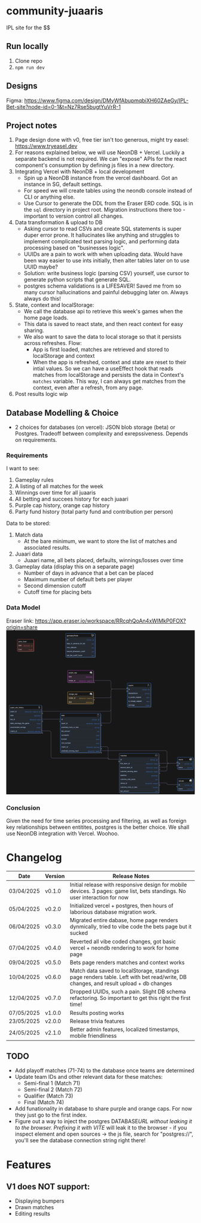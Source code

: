 # community-juaaris

IPL site for the $$

## Run locally

1. Clone repo
2. `npm run dev`

## Designs

Figma: https://www.figma.com/design/DMyWfAbupmqbiXH60ZAeGy/IPL-Bet-site?node-id=0-1&t=Nz7Rse5bugtYuVrR-1

## Project notes

1. Page design done with v0, free tier isn't too generous, might try easel: https://www.tryeasel.dev
2. For reasons explained below, we will use NeonDB + Vercel. Luckily a separate backend is not required. We can "expose" APIs for the react component's consumption by defining js files in a new directory.
3. Integrating Vercel with NeonDB + local development
   - Spin up a NeonDB instance from the vercel dashboard. Got an instance in SG, default settings.
   - For speed we will create tables using the neondb console instead of CLI or anything else.
   - Use Cursor to generate the DDL from the Eraser ERD code. SQL is in the `sql` directory in project root. Migration instructions there too - important to version control all changes.
4. Data transformation & upload to DB
   - Asking cursor to read CSVs and create SQL statements is super duper error prone. It hallucinates like anything and struggles to implement complicated text parsing logic, and performing data processing based on "businesses logic".
   - UUIDs are a pain to work with when uploading data. Would have been way easier to use ints initially, then alter tables later on to use UUID maybe?
   - Solution: write business logic (parsing CSV) yourself, use cursor to generate python scripts that generate SQL.
   - postgres schema validations is a LIFESAVER! Saved me from so many cursor hallucinations and painful debugging later on. Always always do this!
5. State, context and localStorage:
   - We call the database api to retrieve this week's games when the home page loads.
   - This data is saved to react state, and then react context for easy sharing.
   - We also want to save the data to local storage so that it persists across refreshes. Flow:
     - App is first loaded, matches are retrieved and stored to localStorage and context
     - When the app is refreshed, context and state are reset to their intial values. So we can have a useEffect hook that reads matches from localStorage and persists the data in Context's `matches` variable. This way, I can always get matches from the context, even after a refresh, from any page.
6. Post results logic wip

## Database Modelling & Choice

- 2 choices for databases (on vercel): JSON blob storage (beta) or Postgres. Tradeoff between complexity and exrepssiveness. Depends on requirements.

### Requirements

I want to see:

1. Gameplay rules
2. A listing of all matches for the week
3. Winnings over time for all juaaris
4. All betting and succees history for each juaari
5. Purple cap history, orange cap history
6. Party fund history (total party fund and contribution per person)

Data to be stored:

1. Match data
   - At the bare minimum, we want to store the list of matches and associated results.
2. Juaari data
   - Juaari name, all bets placed, defaults, winnings/losses over time
3. Gameplay data (display this on a separate page)
   - Number of days in advance that a bet can be placed
   - Maximum number of default bets per player
   - Second dimension cutoff
   - Cutoff time for placing bets

### Data Model

Eraser link: https://app.eraser.io/workspace/RRcqhQoAn4xWIMkP0FOX?origin=share
![Data model](/images/data_model.png)

### Conclusion

Given the need for time series processing and filtering, as well as foreign key relationships between entitites, postgres is the better choice. We shall use NeonDB integration with Vercel. Woohoo.

# Changelog

| Date       | Version | Release Notes                                                                                                                        |
| ---------- | ------- | ------------------------------------------------------------------------------------------------------------------------------------ |
| 03/04/2025 | v0.1.0  | Initial release with responsive design for mobile devices. 3 pages: game list, bets standings. No user interaction for now           |
| 05/04/2025 | v0.2.0  | Initialized vercel + postgres, then hours of laborious database migration work.                                                      |
| 06/04/2025 | v0.3.0  | Migrated entire dabase, home page renders dynmically, tried to vibe code the bets page but it sucked                                 |
| 07/04/2025 | v0.4.0  | Reverted all vibe coded changes, got basic vercel + neondb rendering to work for home page                                           |
| 09/04/2025 | v0.5.0  | Bets page renders matches and context works                                                                                          |
| 10/04/2025 | v0.6.0  | Match data saved to localStorage, standings page renders table. Left with bet read/write, DB changes, and result upload + db changes |
| 12/04/2025 | v0.7.0  | Dropped UUIDs, such a pain. Slight DB schema refactoring. So important to get this right the first time!                             |
| 07/05/2025 | v1.0.0  | Results posting works                                                                                                                |
| 23/05/2025 | v2.0.0  | Release trivia features |
| 24/05/2025 | v2.1.0 | Better admin features, localized timestamps, mobile friendliness |

## TODO

- Add playoff matches (71-74) to the database once teams are determined
- Update team IDs and other relevant data for these matches:
  - Semi-final 1 (Match 71)
  - Semi-final 2 (Match 72)
  - Qualifier (Match 73)
  - Final (Match 74)
- Add funationality in database to share purple and orange caps. For now they just go to the first index.
- Figure out a way to inject the postgres DATABASE*URL without leaking it to the browser. Prefixing it with VITE* will leak it to the browser - if you inspect element and open sources -> the js file, search for "postgres://", you'll see the database connection string right there!

# Features

## V1 does NOT support:

- Displaying bumpers
- Drawn matches
- Editing results
